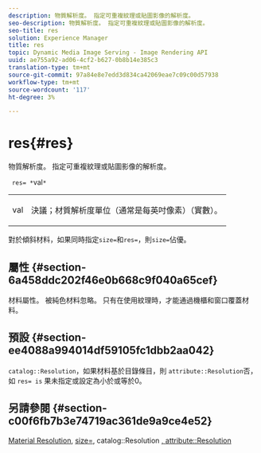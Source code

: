 ```yaml
---
description: 物質解析度。 指定可重複紋理或貼圖影像的解析度。
seo-description: 物質解析度。 指定可重複紋理或貼圖影像的解析度。
seo-title: res
solution: Experience Manager
title: res
topic: Dynamic Media Image Serving - Image Rendering API
uuid: ae755a92-ad06-4cf2-b627-0b8b14e385c3
translation-type: tm+mt
source-git-commit: 97a84e8e7edd3d834ca42069eae7c09c00d57938
workflow-type: tm+mt
source-wordcount: '117'
ht-degree: 3%

---
```



# res{#res}

物質解析度。 指定可重複紋理或貼圖影像的解析度。

` res= *`val`*`

<table id="simpletable_2004B804D46E43C090E59BBFF8144598"> 
 <tr class="strow"> 
  <td class="stentry"> <p> <span class="varname"> val  </span> </p> </td> 
  <td class="stentry"> <p>決議；材質解析度單位（通常是每英吋像素）（實數）。 </p> </td> 
 </tr> 
</table>

對於傾斜材料，如果同時指定`size=`和`res=`，則`size=`佔優。

## 屬性 {#section-6a458ddc202f46e0b668c9f040a65cef}

材料屬性。 被純色材料忽略。 只有在使用紋理時，才能通過機櫃和窗口覆蓋材料。

## 預設 {#section-ee4088a994014df59105fc1dbb2aa042}

`catalog::Resolution`，如果材料基於目錄條目，則 `attribute::Resolution`否，如 `res= is` 果未指定或設定為小於或等於0。

## 另請參閱 {#section-c00f6fb7b3e74719ac361de9a9ce4e52}

[Material Resolution](../../../../../ir-api/http-protocol/image-rendering-api-ref/c-ir-http-protocol-ref/c-ir-http-protocol-syntax-and-features/c-ir-vignettes/c-ir-material-resolution.md#concept-f60103c64e324e2cae78bd76dfb4de8b),  [size=](../../../../../ir-api/http-protocol/image-rendering-api-ref/c-ir-http-protocol-ref/c-ir-http-protocol-command-reference/r-ir-http-size.md#reference-1220d6fbcde4479aba91de7adacdc988), catalog::Resolution [, ](../../../../../ir-api/material-cat/image-rendering-api-ref/c-ir-material-catalog/c-ir-material-data-reference/r-ir-resolution-dataref.md#reference-6a2d64c2d72b438fade58a3391569da7) [attribute::Resolution](../../../../../ir-api/material-cat/image-rendering-api-ref/c-ir-material-catalog/c-ir-attributes-reference/r-ir-resolution.md#reference-09fe14e6bfbf4db6b7f4369fffecc806)
